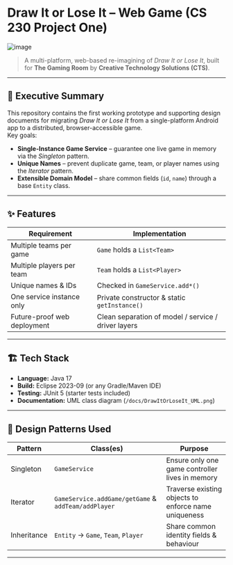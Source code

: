 
# Draw It or Lose It – Web Game (CS 230 Project One)

![image](https://github.com/user-attachments/assets/be8fd8fb-43e2-43d8-af9a-e23085fbdb0b)


> A multi-platform, web-based re-imagining of *Draw It or Lose It*, built for **The Gaming Room** by **Creative Technology Solutions (CTS)**.

---

## 📜 Executive Summary
This repository contains the first working prototype and supporting design documents for migrating *Draw It or Lose It* from a single-platform Android app to a distributed, browser-accessible game.  
Key goals:

- **Single-Instance Game Service** – guarantee one live game in memory via the *Singleton* pattern.  
- **Unique Names** – prevent duplicate game, team, or player names using the *Iterator* pattern.  
- **Extensible Domain Model** – share common fields (`id`, `name`) through a base `Entity` class.

---

## ✨ Features
| Requirement | Implementation |
|-------------|----------------|
| Multiple teams per game | `Game` holds a `List<Team>` |
| Multiple players per team | `Team` holds a `List<Player>` |
| Unique names & IDs | Checked in `GameService.add*()` |
| One service instance only | Private constructor & static `getInstance()` |
| Future-proof web deployment | Clean separation of model / service / driver layers |

---

## 🏗️ Tech Stack
- **Language:** Java 17
- **Build:** Eclipse 2023-09 (or any Gradle/Maven IDE)
- **Testing:** JUnit 5 (starter tests included)
- **Documentation:** UML class diagram (`/docs/DrawItOrLoseIt_UML.png`)

---

## 🔎 Design Patterns Used
| Pattern | Class(es) | Purpose |
|---------|-----------|---------|
| Singleton | `GameService` | Ensure only one game controller lives in memory |
| Iterator | `GameService.addGame/getGame` & `addTeam/addPlayer` | Traverse existing objects to enforce name uniqueness |
| Inheritance | `Entity` → `Game`, `Team`, `Player` | Share common identity fields & behaviour |

---



